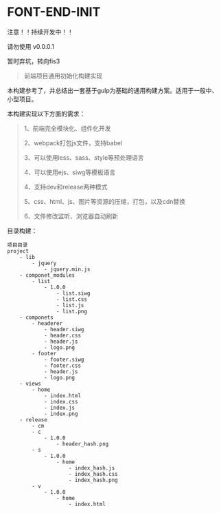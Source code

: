 # FONT-END-INIT

注意！！持续开发中！！

请勿使用 v0.0.0.1

暂时弃坑，转向fis3

> 前端项目通用初始化构建实现

本构建参考了，并总结出一套基于gulp为基础的通用构建方案。适用于一般中、小型项目。

本构建实现以下方面的需求：

> 1、前端完全模块化、组件化开发
> 
> 2、webpack打包js文件，支持babel
>
> 3、可以使用less、sass、style等预处理语言
>
> 4、可以使用ejs、siwg等模板语言
>
> 4、支持dev和release两种模式
>
> 5、css、html、js、图片等资源的压缩，打包，以及cdn替换
>
> 6、文件修改监听、浏览器自动刷新



目录构建：

```
项目目录
project
	- lib
		- jquery
			- jquery.min.js
	- componet_modules
		- list
			- 1.0.0
				- list.siwg
				- list.css
				- list.js
				- list.png
	- componets
		- headerer
			- header.siwg
			- header.css
			- header.js
			- logo.png
		- footer
			- footer.siwg
			- footer.css
			- header.js
			- logo.png
	- views
		- home
			- index.html
			- index.css
			- index.js
			- index.png
	- release
		- cm
		- c
			- 1.0.0
				- header_hash.png
		- s
			- 1.0.0
				- home
					- index_hash.js
					- index_hash.css
					- index_hash.png
		- v
			- 1.0.0
				- home
					- index.html

```

